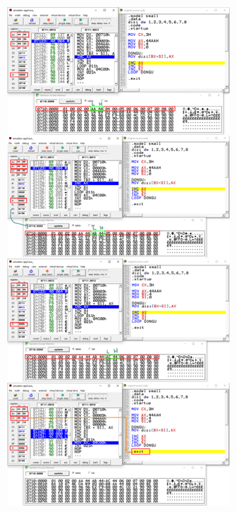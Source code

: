 <img src="https://github.com/rasitesdmr/Assembly/blob/main/app5/image/rd1.png">

<img src="https://github.com/rasitesdmr/Assembly/blob/main/app5/image/rd2.png">

<img src="https://github.com/rasitesdmr/Assembly/blob/main/app5/image/rd3.png">

<img src="https://github.com/rasitesdmr/Assembly/blob/main/app5/image/rd4.png">

